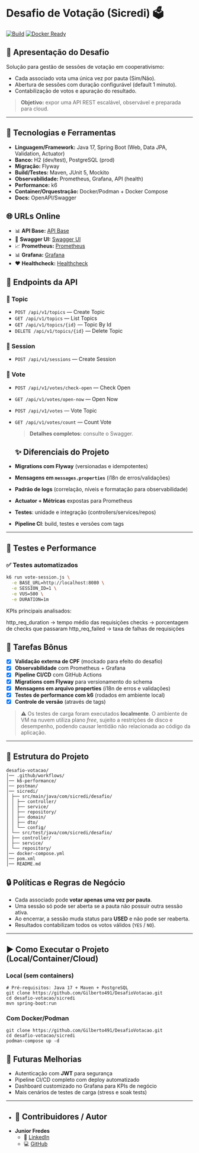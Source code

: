 # Desafio de Votação (Sicredi) 🗳️

[![Build](https://img.shields.io/github/actions/workflow/status/Gilberto491/DesafioVotacao/ci.yml?branch=develop)](https://github.com/Gilberto491/DesafioVotacao/actions)
[![Docker Ready](https://img.shields.io/badge/docker-ready-blue)](#execução-com-docker)

## 📌 Apresentação do Desafio
Solução para gestão de sessões de votação em cooperativismo:
- Cada associado vota uma única vez por pauta (Sim/Não).
- Abertura de sessões com duração configurável (default 1 minuto).
- Contabilização de votos e apuração do resultado.

> **Objetivo:** expor uma API REST escalável, observável e preparada para cloud.

---

## 🧰 Tecnologias e Ferramentas
- **Linguagem/Framework:** Java 17, Spring Boot (Web, Data JPA, Validation, Actuator)
- **Banco:** H2 (dev/test), PostgreSQL (prod)
- **Migração:** Flyway
- **Build/Testes:** Maven, JUnit 5, Mockito
- **Observabilidade:** Prometheus, Grafana, API (health)
- **Performance:** k6
- **Container/Orquestração:** Docker/Podman + Docker Compose
- **Docs:** OpenAPI/Swagger

## 🌐 URLs Online
- 📊 **API Base:** <a href="http://34.61.3.188:8080/api/v1" target="_blank">API Base</a>
- 📑 **Swagger UI:** <a href="http://34.61.3.188:8080/swagger-ui/index.html" target="_blank">Swagger UI</a>
- 📈 **Prometheus:** <a href="http://34.61.3.188:9090" target="_blank">Prometheus</a>
- 📊 **Grafana:** <a href="http://34.61.3.188:3000" target="_blank">Grafana</a></li>
- ❤️ **Healthcheck:** <a href="http://34.61.3.188:8080/actuator/health" target="_blank">Healthcheck</a>

## 🔗 Endpoints da API

### 📂 Topic
- `POST /api/v1/topics` — Create Topic
- `GET /api/v1/topics` — List Topics
- `GET /api/v1/topics/{id}` — Topic By Id
- `DELETE /api/v1/topics/{id}` — Delete Topic

### 📂 Session
- `POST /api/v1/sessions` — Create Session

### 📂 Vote
- `POST /api/v1/votes/check-open` — Check Open
- `GET /api/v1/votes/open-now` — Open Now
- `POST /api/v1/votes` — Vote Topic
- `GET /api/v1/votes/count` — Count Vote

  > **Detalhes completos:** consulte o Swagger.

  ## ✨ Diferenciais do Projeto
- **Migrations com Flyway** (versionadas e idempotentes)
- **Mensagens em `messages.properties`** (i18n de erros/validações)
- **Padrão de logs** (correlação, níveis e formatação para observabilidade)
- **Actuator + Métricas** expostas para Prometheus
- **Testes**: unidade e integração (controllers/services/repos)
- **Pipeline CI**: build, testes e versões com tags

---

## 🧪 Testes e Performance

### ✅ Testes automatizados
```bash
k6 run vote-session.js \
  -e BASE_URL=http://localhost:8080 \
  -e SESSION_ID=1 \
  -e VUS=500 \
  -e DURATION=1m
```

KPIs principais analisados:

http_req_duration → tempo médio das requisições
checks → porcentagem de checks que passaram
http_req_failed → taxa de falhas de requisições

  ## 🎯 Tarefas Bônus
- [x] **Validação externa de CPF** (mockado para efeito do desafio)
- [x] **Observabilidade** com Prometheus + Grafana
- [x] **Pipeline CI/CD** com GitHub Actions
- [x] **Migrations com Flyway** para versionamento do schema
- [x] **Mensagens em arquivo properties** (i18n de erros e validações)
- [x] **Testes de performance com k6** (rodados em ambiente local)
- [x] **Controle de versão** (através de tags)

> ⚠️ Os testes de carga foram executados **localmente**. O ambiente de VM na nuvem utiliza plano *free*, sujeito a restrições de disco e desempenho, podendo causar lentidão não relacionada ao código da aplicação.

---

## 📂 Estrutura do Projeto

```
desafio-votacao/
│── .github/workflows/
│── k6-performance/
│── postman/
│── sicredi/
│ ├── src/main/java/com/sicredi/desafio/
│ │ ├── controller/
│ │ ├── service/
│ │ ├── repository/
│ │ ├── domain/
│ │ ├── dto/ 
│ │ └── config/ 
│ └── src/test/java/com/sicredi/desafio/
│ ├── controller/
│ ├── service/
│ └── repository/
│── docker-compose.yml
│── pom.xml
│── README.md
```

## 🔒 Políticas e Regras de Negócio
- Cada associado pode **votar apenas uma vez por pauta**.  
- Uma sessão só pode ser aberta se a pauta não possuir outra sessão ativa.  
- Ao encerrar, a sessão muda status para **USED** e não pode ser reaberta.  
- Resultados contabilizam todos os votos válidos (`YES` / `NO`).

---

## ▶️ Como Executar o Projeto (Local/Container/Cloud)

### Local (sem containers)
```
# Pré-requisitos: Java 17 + Maven + PostgreSQL
git clone https://github.com/Gilberto491/DesafioVotacao.git
cd desafio-votacao/sicredi
mvn spring-boot:run
```

### Com Docker/Podman
```
git clone https://github.com/Gilberto491/DesafioVotacao.git
cd desafio-votacao/sicredi
podman-compose up -d
```

## 🚀 Futuras Melhorias
- Autenticação com **JWT** para segurança
- Pipeline CI/CD completo com deploy automatizado
- Dashboard customizado no Grafana para KPIs de negócio
- Mais cenários de testes de carga (stress e soak tests)
  
---

- ## 👤 Contribuidores / Autor
- **Junior Fredes**  
  - 💼 [LinkedIn](https://www.linkedin.com/in/gilbertofredes/)  
  - 💻 [GitHub](https://github.com/gilberto491)  
